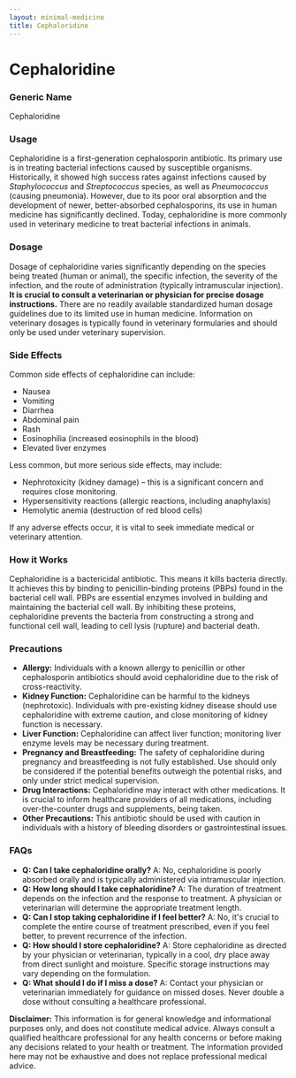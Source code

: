 ```yaml
---
layout: minimal-medicine
title: Cephaloridine
---
```


# Cephaloridine
### Generic Name
Cephaloridine

### Usage
Cephaloridine is a first-generation cephalosporin antibiotic.  Its primary use is in treating bacterial infections caused by susceptible organisms. Historically, it showed high success rates against infections caused by *Staphylococcus* and *Streptococcus* species, as well as *Pneumococcus* (causing pneumonia). However, due to its poor oral absorption and the development of newer, better-absorbed cephalosporins, its use in human medicine has significantly declined.  Today, cephaloridine is more commonly used in veterinary medicine to treat bacterial infections in animals.

### Dosage
Dosage of cephaloridine varies significantly depending on the species being treated (human or animal), the specific infection, the severity of the infection, and the route of administration (typically intramuscular injection).  **It is crucial to consult a veterinarian or physician for precise dosage instructions.**  There are no readily available standardized human dosage guidelines due to its limited use in human medicine.  Information on veterinary dosages is typically found in veterinary formularies and should only be used under veterinary supervision.

### Side Effects
Common side effects of cephaloridine can include:

* Nausea
* Vomiting
* Diarrhea
* Abdominal pain
* Rash
* Eosinophilia (increased eosinophils in the blood)
* Elevated liver enzymes

Less common, but more serious side effects, may include:

* Nephrotoxicity (kidney damage) – this is a significant concern and requires close monitoring.
* Hypersensitivity reactions (allergic reactions, including anaphylaxis)
* Hemolytic anemia (destruction of red blood cells)

If any adverse effects occur, it is vital to seek immediate medical or veterinary attention.

### How it Works
Cephaloridine is a bactericidal antibiotic. This means it kills bacteria directly. It achieves this by binding to penicillin-binding proteins (PBPs) found in the bacterial cell wall.  PBPs are essential enzymes involved in building and maintaining the bacterial cell wall.  By inhibiting these proteins, cephaloridine prevents the bacteria from constructing a strong and functional cell wall, leading to cell lysis (rupture) and bacterial death.

### Precautions
* **Allergy:** Individuals with a known allergy to penicillin or other cephalosporin antibiotics should avoid cephaloridine due to the risk of cross-reactivity.
* **Kidney Function:** Cephaloridine can be harmful to the kidneys (nephrotoxic).  Individuals with pre-existing kidney disease should use cephaloridine with extreme caution, and close monitoring of kidney function is necessary.
* **Liver Function:**  Cephaloridine can affect liver function; monitoring liver enzyme levels may be necessary during treatment.
* **Pregnancy and Breastfeeding:** The safety of cephaloridine during pregnancy and breastfeeding is not fully established.  Use should only be considered if the potential benefits outweigh the potential risks, and only under strict medical supervision.
* **Drug Interactions:** Cephaloridine may interact with other medications.  It is crucial to inform healthcare providers of all medications, including over-the-counter drugs and supplements, being taken.
* **Other Precautions:**  This antibiotic should be used with caution in individuals with a history of bleeding disorders or gastrointestinal issues.

### FAQs

* **Q: Can I take cephaloridine orally?** A: No, cephaloridine is poorly absorbed orally and is typically administered via intramuscular injection.
* **Q: How long should I take cephaloridine?** A: The duration of treatment depends on the infection and the response to treatment.  A physician or veterinarian will determine the appropriate treatment length.
* **Q: Can I stop taking cephaloridine if I feel better?** A: No, it's crucial to complete the entire course of treatment prescribed, even if you feel better, to prevent recurrence of the infection.
* **Q: How should I store cephaloridine?** A: Store cephaloridine as directed by your physician or veterinarian, typically in a cool, dry place away from direct sunlight and moisture.  Specific storage instructions may vary depending on the formulation.
* **Q: What should I do if I miss a dose?** A: Contact your physician or veterinarian immediately for guidance on missed doses.  Never double a dose without consulting a healthcare professional.


**Disclaimer:** This information is for general knowledge and informational purposes only, and does not constitute medical advice.  Always consult a qualified healthcare professional for any health concerns or before making any decisions related to your health or treatment.  The information provided here may not be exhaustive and does not replace professional medical advice.

